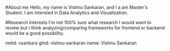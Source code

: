 #About me
Hello, my name is Vishnu Sankaran, and I a am Master's Student.
I am intersted in Data Analytics and Visualization. 

#Research interests
I'm not 100% sure what research I would want to review but I think analyzing/comparing frameworks for frontend or backend would be a good possibility.

netid: vsankara
ghid: vishnu-sankaran
name: Vishnu Sankaran
